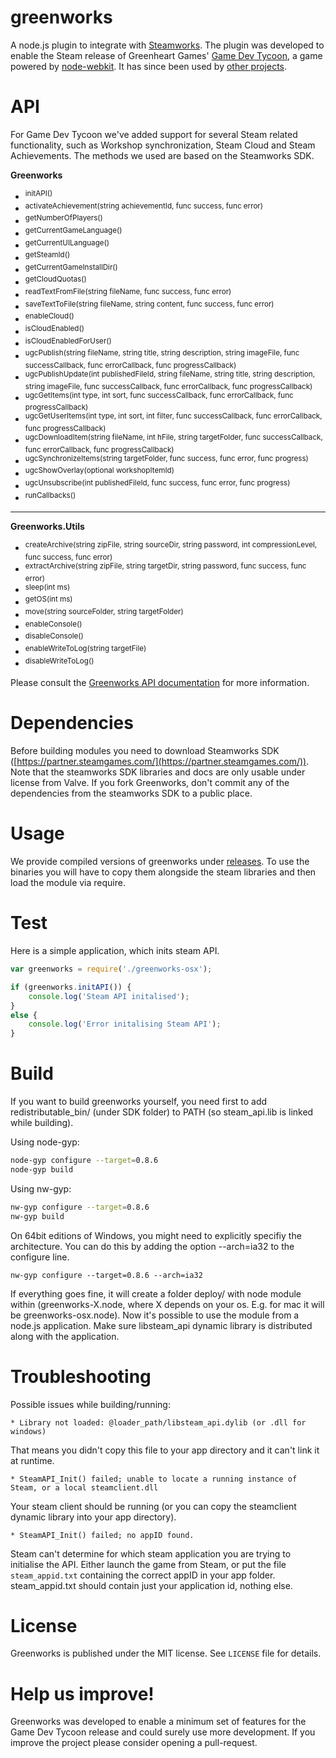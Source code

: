greenworks
===

A node.js plugin to integrate with [Steamworks](http://www.steampowered.com/steamworks/).
The plugin was developed to enable the Steam release of Greenheart Games' [Game Dev Tycoon](http://www.greenheartgames.com/app/game-dev-tycoon/), a game powered by [node-webkit](https://github.com/rogerwang/node-webkit). It has since been used by [other projects](https://github.com/greenheartgames/greenworks/wiki/Apps-games-using-greenworks).

API
===
For Game Dev Tycoon we've added support for several Steam related functionality, such as Workshop synchronization, Steam Cloud and Steam Achievements.
The methods we used are based on the Steamworks SDK.

**Greenworks**

* <sup>initAPI()</sup>
* <sup>activateAchievement(string achievementId, func success, func error)</sup>
* <sup>getNumberOfPlayers()</sup>
* <sup>getCurrentGameLanguage()</sup>
* <sup>getCurrentUILanguage()</sup>
* <sup>getSteamId()</sup>
* <sup>getCurrentGameInstallDir()</sup>
* <sup>getCloudQuotas()</sup>
* <sup>readTextFromFile(string fileName, func success, func error)</sup>
* <sup>saveTextToFile(string fileName, string content, func success, func error)</sup>
* <sup>enableCloud()</sup>
* <sup>isCloudEnabled()</sup>
* <sup>isCloudEnabledForUser()</sup>
* <sup>ugcPublish(string fileName, string title, string description, string imageFile, func successCallback, func 
errorCallback, func progressCallback)</sup>
* <sup>ugcPublishUpdate(int publishedFileId, string fileName, string title, string description, string imageFile, func successCallback, func errorCallback, func progressCallback)</sup>
* <sup>ugcGetItems(int type, int sort, func successCallback, func errorCallback, func progressCallback)</sup>
* <sup>ugcGetUserItems(int type, int sort, int filter, func successCallback, func errorCallback, func progressCallback)</sup>
* <sup>ugcDownloadItem(string fileName, int hFile, string targetFolder, func successCallback, func errorCallback, func progressCallback)</sup>
* <sup>ugcSynchronizeItems(string targetFolder, func success, func error, func progress)</sup>
* <sup>ugcShowOverlay(optional workshopItemId)</sup>
* <sup>ugcUnsubscribe(int publishedFileId, func success, func error, func progress)</sup>
* <sup>runCallbacks()</sup>

***

**Greenworks.Utils**

* <sup>createArchive(string zipFile, string sourceDir, string password,  int compressionLevel, func success, func error)</sup>
* <sup>extractArchive(string zipFile, string targetDir, string password, func success, func error)</sup>
* <sup>sleep(int ms)</sup>
* <sup>getOS(int ms)</sup>
* <sup>move(string sourceFolder, string targetFolder)</sup>
* <sup>enableConsole()</sup>
* <sup>disableConsole()</sup>
* <sup>enableWriteToLog(string targetFile)</sup>
* <sup>disableWriteToLog()</sup>

Please consult the [Greenworks API documentation](https://github.com/greenheartgames/greenworks/blob/master/docs/Greenworks%20API.pdf) for more information.

Dependencies
===
Before building modules you need to download Steamworks SDK ([https://partner.steamgames.com/](https://partner.steamgames.com/)).
Note that the steamworks SDK libraries and docs are only usable under license from Valve. If you fork Greenworks, don't commit any of the dependencies from the steamworks SDK to a public place.

Usage
===
We provide compiled versions of greenworks under [releases](https://github.com/greenheartgames/greenworks/releases).
To use the binaries you will have to copy them alongside the steam libraries and then load the module via require.

Test
===
Here is a simple application, which inits steam API. 
```javascript
var greenworks = require('./greenworks-osx');

if (greenworks.initAPI()) {
    console.log('Steam API initalised');
}
else {
	console.log('Error initalising Steam API');
}
```

Build
===
If you want to build greenworks yourself, you need first to add redistributable_bin/ (under SDK folder) to PATH (so steam_api.lib is linked while building).

Using node-gyp:

```sh
node-gyp configure --target=0.8.6
node-gyp build
```

Using nw-gyp:

```sh
nw-gyp configure --target=0.8.6
nw-gyp build
```
On 64bit editions of Windows, you might need to explicitly specifiy the architecture. You can do this by adding the option --arch=ia32 to the configure line.

```nw-gyp configure --target=0.8.6 --arch=ia32```

If everything goes fine, it will create a folder deploy/ with node module within (greenworks-X.node, where X depends on your os. E.g. for mac it will be greenworks-osx.node). Now it's possible to use the module from a node.js application. Make sure libsteam_api dynamic library is distributed along with the application.


Troubleshooting
===
Possible issues while building/running:

    * Library not loaded: @loader_path/libsteam_api.dylib (or .dll for windows)
That means you didn't copy this file to your app directory and it can't link it at runtime.

    * SteamAPI_Init() failed; unable to locate a running instance of Steam, or a local steamclient.dll
Your steam client should be running (or you can copy the steamclient dynamic library into your app directory).
    
    * SteamAPI_Init() failed; no appID found.
Steam can't determine for which steam application you are trying to initialise the API. Either launch the game from Steam, or put the file `steam_appid.txt` containing the correct appID in your app folder. steam_appid.txt should contain just your application id, nothing else.

License
===
Greenworks is published under the MIT license. See `LICENSE` file for details.

Help us improve!
===
Greenworks was developed to enable a minimum set of features for the Game Dev Tycoon release and could surely use more development. If you improve the project please consider opening a pull-request.
